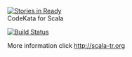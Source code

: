 [![Stories in Ready](https://badge.waffle.io/rayyildiz/codekata-scala.png?label=ready)](https://waffle.io/rayyildiz/codekata-scala)  
CodeKata for Scala

[![Build Status](https://travis-ci.org/rayyildiz/codekata-scala.png?branch=master)](https://travis-ci.org/rayyildiz/codekata-scala)

More information click http://scala-tr.org


